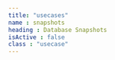 ```yaml
---
title: "usecases"
name : snapshots
heading : Database Snapshots
isActive : false
class : "usecase"
---
```

